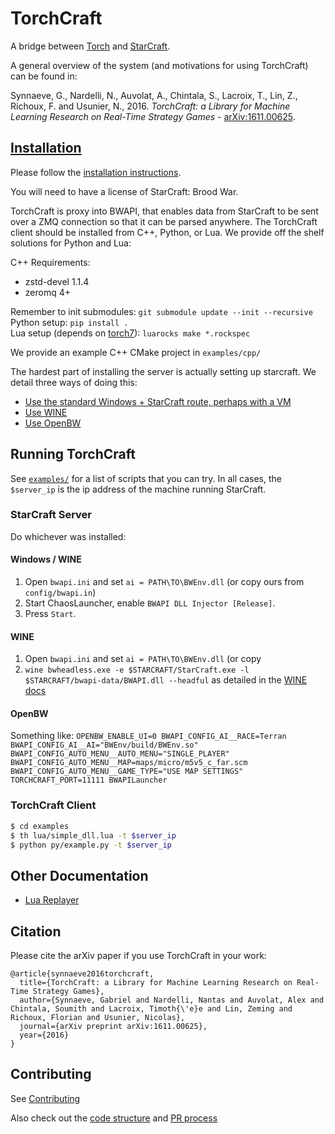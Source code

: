 # TorchCraft

A bridge between [Torch](http://torch.ch/) and [StarCraft](http://us.blizzard.com/en-us/games/sc/).

A general overview of the system (and motivations for using TorchCraft) can be found in:

Synnaeve, G., Nardelli, N., Auvolat, A., Chintala, S., Lacroix, T., Lin, Z.,
Richoux, F. and Usunier, N., 2016. _TorchCraft: a Library for Machine Learning Research
on Real-Time Strategy Games_ - [arXiv:1611.00625](https://arxiv.org/abs/1611.00625).


## [Installation](docs/user/starcraft_in_windows.md)

Please follow the [installation instructions](docs/user/starcraft_in_windows.md). 

You will need to have a license of StarCraft: Brood War. 

TorchCraft is proxy into BWAPI, that enables data from StarCraft to be sent 
over a ZMQ connection so that it can be parsed anywhere. The TorchCraft client 
should be installed from C++, Python, or Lua. We provide off the shelf solutions
for Python and Lua:

C++ Requirements:
  - zstd-devel 1.1.4
  - zeromq 4+

Remember to init submodules: `git submodule update --init --recursive`<br/>
Python setup: `pip install .`<br/>
Lua setup (depends on [torch7](http://torch.ch/docs/getting-started.html)): `luarocks make *.rockspec`<br/>

We provide an example C++ CMake project in `examples/cpp/`

The hardest part of installing the server is actually setting up starcraft.
We detail three ways of doing this:
  - [Use the standard Windows + StarCraft route, perhaps with a VM](/docs/user/starcraft_in_windows.md)
  - [Use WINE](/docs/user/starcraft_in_wine.md)
  - [Use OpenBW](/docs/user/openbw.md)


## Running TorchCraft

See [`examples/`](examples/) for a list of scripts that you can try.
In all cases, the `$server_ip` is the ip address of the machine running
StarCraft.

### StarCraft Server

Do whichever was installed:

#### Windows / WINE

1. Open `bwapi.ini` and set `ai = PATH\TO\BWEnv.dll` (or copy
   ours from `config/bwapi.in`)
2. Start ChaosLauncher, enable `BWAPI DLL Injector [Release]`.
3. Press `Start`.


#### WINE

1. Open `bwapi.ini` and set `ai = PATH\TO\BWEnv.dll` (or copy
1. `wine bwheadless.exe -e $STARCRAFT/StarCraft.exe -l $STARCRAFT/bwapi-data/BWAPI.dll --headful` as detailed in the [WINE docs](/docs/user/starcraft_in_wine.md)


#### OpenBW

Something like:
`OPENBW_ENABLE_UI=0 BWAPI_CONFIG_AI__RACE=Terran BWAPI_CONFIG_AI__AI="BWEnv/build/BWEnv.so" BWAPI_CONFIG_AUTO_MENU__AUTO_MENU="SINGLE_PLAYER" BWAPI_CONFIG_AUTO_MENU__MAP=maps/micro/m5v5_c_far.scm BWAPI_CONFIG_AUTO_MENU__GAME_TYPE="USE MAP SETTINGS" TORCHCRAFT_PORT=11111 BWAPILauncher`

### TorchCraft Client

```bash
$ cd examples
$ th lua/simple_dll.lua -t $server_ip
$ python py/example.py -t $server_ip
```

## Other Documentation

- [Lua Replayer](/docs/user/replayer.md)

## Citation

Please cite the arXiv paper if you use TorchCraft in your work:

```
@article{synnaeve2016torchcraft,
  title={TorchCraft: a Library for Machine Learning Research on Real-Time Strategy Games},
  author={Synnaeve, Gabriel and Nardelli, Nantas and Auvolat, Alex and Chintala, Soumith and Lacroix, Timoth{\'e}e and Lin, Zeming and Richoux, Florian and Usunier, Nicolas},
  journal={arXiv preprint arXiv:1611.00625},
  year={2016}
}
```

## Contributing

See [Contributing](CONTRIBUTING.md)

Also check out the [code structure](/docs/contributor/code_structure.md)
and [PR process](/docs/contributor/pr_process.md)
